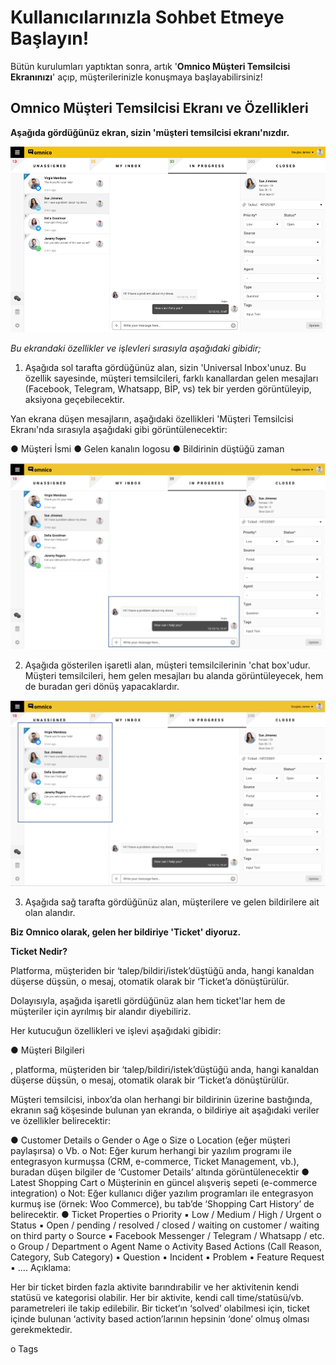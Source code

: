 # Kullanıcılarınızla Sohbet Etmeye Başlayın!

Bütün kurulumları yaptıktan sonra, artık '**Omnico Müşteri Temsilcisi Ekranınızı**' açıp, müşterilerinizle konuşmaya başlayabilirsiniz!

## Omnico Müşteri Temsilcisi Ekranı ve Özellikleri 

**Aşağıda gördüğünüz ekran, sizin 'müşteri temsilcisi ekranı'nızdır.**

![agentscreen1](img/agentscreen1.png)

_Bu ekrandaki özellikler ve işlevleri sırasıyla aşağıdaki gibidir;_

1. Aşağıda sol tarafta gördüğünüz alan, sizin 'Universal Inbox'unuz. Bu özellik sayesinde, müşteri temsilcileri, farklı kanallardan gelen mesajları (Facebook, Telegram, Whatsapp, BİP, vs) tek bir yerden görüntüleyip, aksiyona geçebilecektir.

Yan ekrana düşen mesajların, aşağıdaki özellikleri 'Müşteri Temsilcisi Ekranı'nda sırasıyla aşağıdaki gibi görüntülenecektir:

●	Müşteri İsmi
●	Gelen kanalın logosu
●	Bildirinin düştüğü zaman

![agentscreen2](img/agentscreen2.png)

2. Aşağıda gösterilen işaretli alan, müşteri temsilcilerinin 'chat box'udur. Müşteri temsilcileri, hem gelen mesajları bu alanda görüntüleyecek, hem de buradan geri dönüş yapacaklardır. 

![agentscreen3](img/agentscreen3.png)

3. Aşağıda sağ tarafta gördüğünüz alan, müşterilere ve gelen bildirilere ait olan alandır. 

**Biz Omnico olarak, gelen her bildiriye 'Ticket' diyoruz.** 

**Ticket Nedir?**

Platforma, müşteriden bir ‘talep/bildiri/istek’düştüğü anda, hangi kanaldan düşerse düşsün, o mesaj, otomatik olarak bir ‘Ticket’a dönüştürülür. 

Dolayısıyla, aşağıda işaretli gördüğünüz alan hem ticket'lar hem de müşteriler için ayrılmış bir alandır diyebiliriz. 

Her kutucuğun özellikleri ve işlevi aşağıdaki gibidir:

●	Müşteri Bilgileri 

, platforma, müşteriden bir ‘talep/bildiri/istek’düştüğü anda, hangi kanaldan düşerse düşsün, o mesaj, otomatik olarak bir ‘Ticket’a dönüştürülür. 


Müşteri temsilcisi, inbox’da olan herhangi bir bildirinin üzerine bastığında, ekranın sağ köşesinde bulunan yan ekranda, o bildiriye ait aşağıdaki veriler ve özellikler belirecektir:

●	Customer Details
o	Gender
o	Age
o	Size
o	Location (eğer müşteri paylaşırsa)
o	Vb.
o	Not: Eğer kurum herhangi bir yazılım programı ile entegrasyon kurmuşsa (CRM, e-commerce, Ticket Management, vb.), buradan düşen bilgiler de ‘Customer Details’ altında görüntülenecektir
●	Latest Shopping Cart
o	Müşterinin en güncel alışveriş sepeti (e-commerce integration)
o	Not: Eğer kullanıcı diğer yazılım programları ile entegrasyon kurmuş ise (örnek: Woo Commerce), bu tab’de ‘Shopping Cart History’ de belirecektir.
●	Ticket Properties
o	Priority 
▪	Low / Medium / High / Urgent
o	Status
▪	Open / pending / resolved / closed / waiting on customer / waiting on third party
o	Source 
▪	Facebook Messenger / Telegram / Whatsapp / etc.
o	Group / Department
o	Agent Name
o	Activity Based Actions (Call Reason, Category, Sub Category) 
▪	Question
▪	Incident 
▪	Problem
▪	Feature Request
▪	….
Açıklama:

Her bir ticket birden fazla aktivite barındırabilir ve her aktivitenin kendi statüsü ve kategorisi olabilir. Her bir aktivite, kendi call time/statüsü/vb. parametreleri ile takip edilebilir. Bir ticket’ın ‘solved’ olabilmesi için, ticket içinde bulunan ‘activity based action’larının hepsinin ‘done’ olmuş olması gerekmektedir. 

o	Tags

